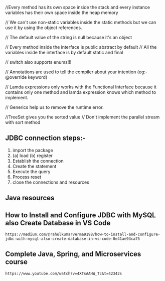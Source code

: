 //Every method has its own space inside the stack and every instance variables has their own space inside the heap memory 

// We can't use non-static variables inside the static methods but we can use it by using the object references.

// The default value of the string is null because it's an object 

// Every method inside the interface is public abstract by default
// All the variables inside the interface is by default static and final

// switch also supports enums!!!

// Annotations are used to tell the compiler about your intention (eg:- @override keyword)

// Lamda expressions only works with the Functional Interface because it contains only one method and lamda expression knows which method to implement.

// Generics help us to remove the runtime error.

//TreeSet gives you the sorted value
// Don't implement the parallel stream with sort method

## JDBC connection steps:-
1. import the package
2. (a) load
   (b) register
3. Establish the connection
4. Create the statement
5. Execute the query
6. Process reset
7. close the connections and resources 

## Java resources

## How to Install and Configure JDBC with MySQL also Create Database in VS Code 
`https://medium.com/@rahulkumarverma9198/how-to-install-and-configure-jdbc-with-mysql-also-create-database-in-vs-code-0e41ae93ca75`

## Complete Java, Spring, and Microservices course
`https://www.youtube.com/watch?v=4XTsAAHW_Tc&t=42342s`